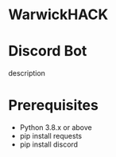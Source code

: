# WarwickHACK

# Discord Bot

description

# Prerequisites
- Python 3.8.x or above
- pip install requests
- pip install discord

